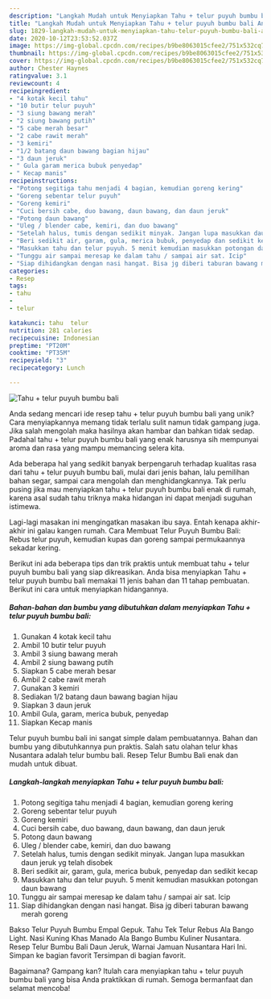 ```yaml
---
description: "Langkah Mudah untuk Menyiapkan Tahu + telur puyuh bumbu bali Anti Gagal"
title: "Langkah Mudah untuk Menyiapkan Tahu + telur puyuh bumbu bali Anti Gagal"
slug: 1829-langkah-mudah-untuk-menyiapkan-tahu-telur-puyuh-bumbu-bali-anti-gagal
date: 2020-10-12T23:53:52.037Z
image: https://img-global.cpcdn.com/recipes/b9be8063015cfee2/751x532cq70/tahu-telur-puyuh-bumbu-bali-foto-resep-utama.jpg
thumbnail: https://img-global.cpcdn.com/recipes/b9be8063015cfee2/751x532cq70/tahu-telur-puyuh-bumbu-bali-foto-resep-utama.jpg
cover: https://img-global.cpcdn.com/recipes/b9be8063015cfee2/751x532cq70/tahu-telur-puyuh-bumbu-bali-foto-resep-utama.jpg
author: Chester Haynes
ratingvalue: 3.1
reviewcount: 4
recipeingredient:
- "4 kotak kecil tahu"
- "10 butir telur puyuh"
- "3 siung bawang merah"
- "2 siung bawang putih"
- "5 cabe merah besar"
- "2 cabe rawit merah"
- "3 kemiri"
- "1/2 batang daun bawang bagian hijau"
- "3 daun jeruk"
- " Gula garam merica bubuk penyedap"
- " Kecap manis"
recipeinstructions:
- "Potong segitiga tahu menjadi 4 bagian, kemudian goreng kering"
- "Goreng sebentar telur puyuh"
- "Goreng kemiri"
- "Cuci bersih cabe, duo bawang, daun bawang, dan daun jeruk"
- "Potong daun bawang"
- "Uleg / blender cabe, kemiri, dan duo bawang"
- "Setelah halus, tumis dengan sedikit minyak. Jangan lupa masukkan daun jeruk yg telah disobek"
- "Beri sedikit air, garam, gula, merica bubuk, penyedap dan sedikit kecap"
- "Masukkan tahu dan telur puyuh. 5 menit kemudian masukkan potongan daun bawang"
- "Tunggu air sampai meresap ke dalam tahu / sampai air sat. Icip"
- "Siap dihidangkan dengan nasi hangat. Bisa jg diberi taburan bawang merah goreng"
categories:
- Resep
tags:
- tahu
- 
- telur

katakunci: tahu  telur 
nutrition: 281 calories
recipecuisine: Indonesian
preptime: "PT20M"
cooktime: "PT35M"
recipeyield: "3"
recipecategory: Lunch

---
```



![Tahu + telur puyuh bumbu bali](https://img-global.cpcdn.com/recipes/b9be8063015cfee2/751x532cq70/tahu-telur-puyuh-bumbu-bali-foto-resep-utama.jpg)

Anda sedang mencari ide resep tahu + telur puyuh bumbu bali yang unik? Cara menyiapkannya memang tidak terlalu sulit namun tidak gampang juga. Jika salah mengolah maka hasilnya akan hambar dan bahkan tidak sedap. Padahal tahu + telur puyuh bumbu bali yang enak harusnya sih mempunyai aroma dan rasa yang mampu memancing selera kita.

Ada beberapa hal yang sedikit banyak berpengaruh terhadap kualitas rasa dari tahu + telur puyuh bumbu bali, mulai dari jenis bahan, lalu pemilihan bahan segar, sampai cara mengolah dan menghidangkannya. Tak perlu pusing jika mau menyiapkan tahu + telur puyuh bumbu bali enak di rumah, karena asal sudah tahu triknya maka hidangan ini dapat menjadi suguhan istimewa.

Lagi-lagi masakan ini mengingatkan masakan ibu saya. Entah kenapa akhir-akhir ini galau kangen rumah. Cara Membuat Telur Puyuh Bumbu Bali: Rebus telur puyuh, kemudian kupas dan goreng sampai permukaannya sekadar kering.


Berikut ini ada beberapa tips dan trik praktis untuk membuat tahu + telur puyuh bumbu bali yang siap dikreasikan. Anda bisa menyiapkan Tahu + telur puyuh bumbu bali memakai 11 jenis bahan dan 11 tahap pembuatan. Berikut ini cara untuk menyiapkan hidangannya.

<!--inarticleads1-->

##### Bahan-bahan dan bumbu yang dibutuhkan dalam menyiapkan Tahu + telur puyuh bumbu bali:

1. Gunakan 4 kotak kecil tahu
1. Ambil 10 butir telur puyuh
1. Ambil 3 siung bawang merah
1. Ambil 2 siung bawang putih
1. Siapkan 5 cabe merah besar
1. Ambil 2 cabe rawit merah
1. Gunakan 3 kemiri
1. Sediakan 1/2 batang daun bawang bagian hijau
1. Siapkan 3 daun jeruk
1. Ambil  Gula, garam, merica bubuk, penyedap
1. Siapkan  Kecap manis


Telur puyuh bumbu bali ini sangat simple dalam pembuatannya. Bahan dan bumbu yang dibutuhkannya pun praktis. Salah satu olahan telur khas Nusantara adalah telur bumbu bali. Resep Telur Bumbu Bali enak dan mudah untuk dibuat. 

<!--inarticleads2-->

##### Langkah-langkah menyiapkan Tahu + telur puyuh bumbu bali:

1. Potong segitiga tahu menjadi 4 bagian, kemudian goreng kering
1. Goreng sebentar telur puyuh
1. Goreng kemiri
1. Cuci bersih cabe, duo bawang, daun bawang, dan daun jeruk
1. Potong daun bawang
1. Uleg / blender cabe, kemiri, dan duo bawang
1. Setelah halus, tumis dengan sedikit minyak. Jangan lupa masukkan daun jeruk yg telah disobek
1. Beri sedikit air, garam, gula, merica bubuk, penyedap dan sedikit kecap
1. Masukkan tahu dan telur puyuh. 5 menit kemudian masukkan potongan daun bawang
1. Tunggu air sampai meresap ke dalam tahu / sampai air sat. Icip
1. Siap dihidangkan dengan nasi hangat. Bisa jg diberi taburan bawang merah goreng


Bakso Telur Puyuh Bumbu Empal Gepuk. Tahu Tek Telur Rebus Ala Bango Light. Nasi Kuning Khas Manado Ala Bango Bumbu Kuliner Nusantara. Resep Telur Bumbu Bali Daun Jeruk, Warnai Jamuan Nusantara Hari Ini. Simpan ke bagian favorit Tersimpan di bagian favorit. 

Bagaimana? Gampang kan? Itulah cara menyiapkan tahu + telur puyuh bumbu bali yang bisa Anda praktikkan di rumah. Semoga bermanfaat dan selamat mencoba!
